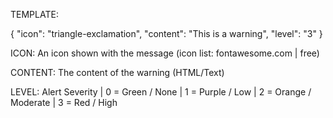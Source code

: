 TEMPLATE:

{
            "icon": "triangle-exclamation",
            "content": "This is a warning",
            "level": "3"
}

ICON: An icon shown with the message (icon list: fontawesome.com | free)

CONTENT: The content of the warning (HTML/Text)

LEVEL: Alert Severity
| 0 = Green  / None 
| 1 = Purple / Low
| 2 = Orange / Moderate
| 3 = Red    / High